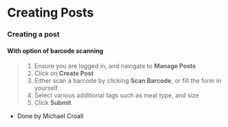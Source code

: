 # Creating Posts

### Creating a post
#### With option of barcode scanning
>1. Ensure you are logged in, and navigate to **Manage Posts**
>2. Click on **Create Post**
>3. Either scan a barcode by clicking **Scan Barcode**, or fill the form in yourself
>4. Select various additional tags such as meal type, and size
>5. Click **Submit**
- Done by Michael Croall